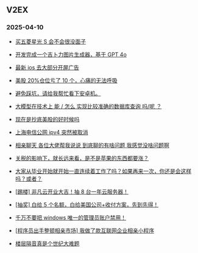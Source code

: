 ## V2EX 
### 2025-04-10

+ [买五菱星光 S 会不会很没面子](https://www.v2ex.com/t/1124229)

+ [开发完成一个吉卜力图片生成器，基于 GPT 4o](https://www.v2ex.com/t/1124154)

+ [最新 ios 去大部分开屏广告](https://www.v2ex.com/t/1124220)

+ [美股 20%仓位亏了 10 个，心痛的无法呼吸](https://www.v2ex.com/t/1124192)

+ [避免踩坑，请给我帮忙看下安卓机。](https://www.v2ex.com/t/1124188)

+ [大模型在技术上 能 / 怎么 实现比较准确的数据库查询 吗/呢 ？](https://www.v2ex.com/t/1124121)

+ [现在是抄底美股的好时候吗](https://www.v2ex.com/t/1124146)

+ [上海电信公网 ipv4 突然被取消](https://www.v2ex.com/t/1124170)

+ [相亲聊天 各位大佬帮我说说 到底聊的有啥问题 我感觉没啥问题啊](https://www.v2ex.com/t/1124356)

+ [关税的影响下，就长远来看，是不是苹果的东西都要涨？](https://www.v2ex.com/t/1124172)

+ [大家从毕业开始就开始一直连续着工作了吗？如果再来一次，你还是会这样吗？或者？](https://www.v2ex.com/t/1124285)

+ [[踢楼] 非凡云开业大吉！抽 8 台一年云服务器！](https://www.v2ex.com/t/1124374)

+ [[抽奖] 白给 5 个名额，白给美国公司+收付方案，先到先得！](https://www.v2ex.com/t/1124288)

+ [千万不要把 windows 唯一的管理员账户禁用！](https://www.v2ex.com/t/1124358)

+ [[程序员出手整顿相亲市场] 我做了款互联网企业相亲小程序](https://www.v2ex.com/t/1124219)

+ [楼层隔音真是个世纪大难题](https://www.v2ex.com/t/1124222)

